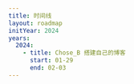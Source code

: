 ```yaml
---
title: 时间线
layout: roadmap
initYear: 2024
years:
  2024:
    - title: Chose_B 搭建自己的博客
      start: 01-29
      end: 02-03
---
```

